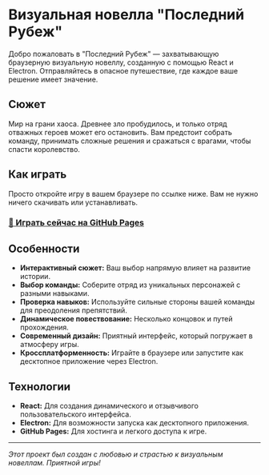 # Визуальная новелла "Последний Рубеж"

Добро пожаловать в "Последний Рубеж" — захватывающую браузерную визуальную новеллу, созданную с помощью React и Electron. Отправляйтесь в опасное путешествие, где каждое ваше решение имеет значение.

## Сюжет

Мир на грани хаоса. Древнее зло пробудилось, и только отряд отважных героев может его остановить. Вам предстоит собрать команду, принимать сложные решения и сражаться с врагами, чтобы спасти королевство.

## Как играть

Просто откройте игру в вашем браузере по ссылке ниже. Вам не нужно ничего скачивать или устанавливать.

### [🚀 Играть сейчас на GitHub Pages](https://xocky.github.io/visual-novel-final/)

## Особенности

- **Интерактивный сюжет:** Ваш выбор напрямую влияет на развитие истории.
- **Выбор команды:** Соберите отряд из уникальных персонажей с разными навыками.
- **Проверка навыков:** Используйте сильные стороны вашей команды для преодоления препятствий.
- **Динамическое повествование:** Несколько концовок и путей прохождения.
- **Современный дизайн:** Приятный интерфейс, который погружает в атмосферу игры.
- **Кроссплатформенность:** Играйте в браузере или запустите как десктопное приложение через Electron.

## Технологии

- **React:** Для создания динамического и отзывчивого пользовательского интерфейса.
- **Electron:** Для возможности запуска как десктопного приложения.
- **GitHub Pages:** Для хостинга и легкого доступа к игре.

---

*Этот проект был создан с любовью и страстью к визуальным новеллам. Приятной игры!* 
